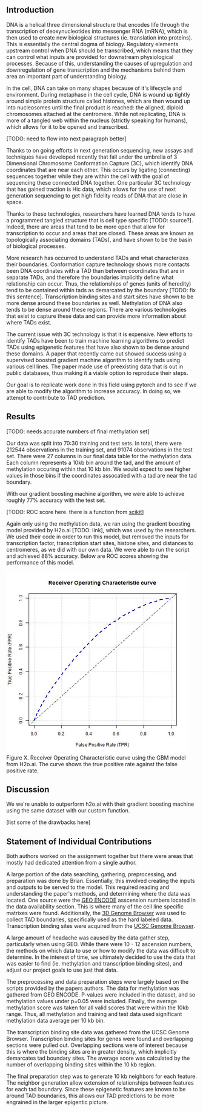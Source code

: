## Introduction

DNA is a helical three dimensional structure that encodes life through the transcription of deoxynucleotides into messenger RNA (mRNA), which is then used to create new biological structures (ie. translation into proteins). This is essentially the central dogma of biology. Regulatory elements upstream control when DNA should be transcribed, which means that they can control what inputs are provided for downstream physiological processes. Because of this, understanding the causes of upregulation and downregulation of gene transcription and the mechanisms behind them area an important part of understanding biology. 

In the cell, DNA can take on many shapes because of it's lifecycle and environment. During metaphase in the cell cycle, DNA is wound up tightly around simple protein structure called histones, which are then wound up into nucleosomes until the final product is reached: the aligned, diploid chromosomes attached at the centromere. While not replicating, DNA is more of a tangled web within the nucleus (strictly speaking for humans), which allows for it to be opened and transcribed. 

[TODO: need to flow into next paragraph better]

Thanks to on going efforts in next generation sequencing, new assays and techniques have developed recently that fall under the umbrella of 3 Dimensional Chromosome Conformation Capture (3C), which identify DNA coordinates that are near each other. This occurs by ligating (connecting) sequences together while they are within the cell with the goal of sequencing these connected DNA together. One particular 3C technology that has gained traction is Hic data, which allows for the use of next generation sequencing to get high fidelity reads of DNA that are close in space. 

Thanks to these technologies, researchers have learned DNA tends to have a programmed tangled structure that is cell type specific [TODO: source?]. Indeed, there are areas that tend to be more open that allow for transcription to occur and areas that are closed. These areas are known as topologically associating domains (TADs), and have shown to be the basin of biological processes. 

More research has occurred to understand TADs and what characterizes their boundaries. Conformation capture technology shows more contacts been DNA coordinates with a TAD than between coordinates that are in separate TADs, and therefore the boundaries implicitly define what relationship can occur. Thus, the relationships of genes (units of heredity) tend to be contained within tads as demarcated by the boundary [TODO: fix this sentence]. Transcription binding sites and start sites have shown to be more dense around these boundaries as well. Methylation of DNA also tends to be dense around these regions. There are various technologies that exist to capture these data and can provide more information about where TADs exist.

The current issue with 3C technology is that it is expensive. New efforts to identify TADs have been to train machine learning algorithms to predict TADs using epigenetic features that have also shown to be dense around these domains. A paper that recently came out showed success using a supervised boosted gradient machine algorithm to identify tads using various cell lines. The paper made use of preexisting data that is out in public databases, thus making it a viable option to reproduce their steps.

Our goal is to replicate work done in this field using pytorch and to see if we are able to modify the algorithm to increase accuracy. In doing so, we attempt to contribute to TAD prediction. 

## Results

[TODO: needs accurate numbers of final methylation set]

Our data was split into 70:30 training and test sets. In total, there were 212544 observations in the training set, and 91074 observations in the test set. There were 27 columns in our final data table for the methylation data. Each column represents a 10kb bin around the tad, and the amount of methylation occuring within that 10 kb bin. We would expect to see higher values in those bins if the coordinates assocatied with a tad are near the tad boundary.

With our gradient boosting machine algorithm, we were able to achieve roughly 77% accuracy with the test set. 

[TODO: ROC score here. there is a function from [scikit](https://scikit-learn.org/stable/modules/generated/sklearn.metrics.roc_curve.html)]

Again only using the methylation data, we ran using the gradient boosting model provided by H2o.ai [TODO: link], which was used by the researchers. We used their code in order to run this model, but removed the inputs for transcription factor, transcription start sites, histone sites, and distances to centromeres, as we did with our own data. We were able to run the script and achieved 88% accuracy. Below are ROC scores showing the performance of this model.

![ROC Scores](./GM12878.jpg)
Figure X. Receiver Operating Characteristic curve using the GBM model from H2o.ai. The curve shows the true positive rate against the false positive rate.

## Discussion

We we're unable to outperform h2o.ai with their gradient boosting machine using the same dataset with our custom function.

[list some of the drawbacks here]

## Statement of Individual Contributions

Both authors worked on the assignment together but there were areas that mostly had dedicated attention from a single author.

A large portion of the data searching, gathering, preprocessing, and preparation was done by Brian. Essentially, this involved creating the inputs and outputs to be served to the model. This required reading and understanding the paper's methods, and determining where the data was located. One source were the [GEO ENCODE](https://www.ncbi.nlm.nih.gov/geo/query/acc.cgi) asscension numbers located in the data availability section. This is where many of the cell line specific matrixes were found. Additionally, the [3D Genome Browser](http://3dgenome.fsm.northwestern.edu/) was used to collect TAD boundaries, specifically used as the hard labeled data. Transcription binding sites were acquired from the [UCSC Genome Browser](https://genome.ucsc.edu/).

A large amount of headache was caused by the data gather step, particularly when using GEO. While there were 10 - 12 ascension numbers, the methods on which data to use or how to modify the data was difficult to determine. In the interest of time, we ultimately decided to use the data that was easier to find (ie. methylation and transcription binding sites), and adjust our project goals to use just that data. 

The preprocessing and data preparation steps were largely based on the scripts provided by the papers authors. The data for methylation was gathered from GEO ENCODE. P-values were included in the dataset, and so methylation values under p=0.05 were included. Finally, the average methylation score was taken for all valid scores that were within the 10kb range. Thus, all methylation and training and test data used significant methylation data average per 10 kb bin.

The transcription binding site data was gathered from the UCSC Genome Browser. Transcription binding sites for genes were found and overlapping sections were pulled out. Overlapping sections were of interest because this is where the binding sites are in greater density, which implicitly demarcates tad boundary sites. The average score was calculated by the number of overlapping binding sites within the 10 kb region. 

The final preparation step was to generate 10 kb neighbors for each feature. The neighbor generation allow extension of relationships between features for each tad boundary. Since these epigenetic features are known to be around TAD boundaries, this allows our TAD predictions to be more engrained in the larger epigentic picture.